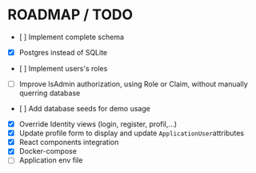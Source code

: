 ﻿# ROADMAP / TODO

- [ ] Implement complete schema
- [x] Postgres instead of SQLite
- [ ] Implement users's roles
- [ ] Improve IsAdmin authorization, using Role or Claim, without manually querring database
- [ ] Add database seeds for demo usage
- [x] Override Identity views (login, register, profil,...)
- [x] Update profile form to display and update `ApplicationUser`attributes
- [x] React components integration
- [x] Docker-compose
- [ ] Application env file
